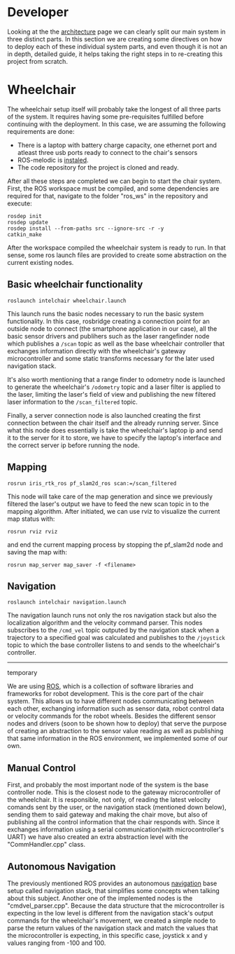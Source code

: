 # Developer

Looking at the the [architecture](architecture.md) page we can clearly split our main system in three distinct parts. In this section we are creating some directives on how to deploy each of these individual system parts, and even though it is not an in depth, detailed guide, it helps taking the right steps in to re-creating this project from scratch.

# Wheelchair

The wheelchair setup itself will probably take the longest of all three parts of the system. It requires having some pre-requisites fulfilled before continuing with the deployment. 
In this case, we are assuming the following requirements are done:

 * There is a laptop with battery charge capacity, one ethernet port and atleast three usb ports ready to connect to the chair's sensors   
* ROS-melodic is [instaled](http://wiki.ros.org/melodic/Installation/Ubuntu).
 * The code repository for the project is cloned and ready.

After all these steps are completed we can begin to start the chair system.
First, the ROS workspace must be compiled, and some dependencies are required for that, navigate to the folder "ros_ws" in the repository and execute:
```
rosdep init
rosdep update
rosdep install --from-paths src --ignore-src -r -y
catkin_make
```

After the workspace compiled the wheelchair system is ready to run. In that sense, some ros launch files are provided to create some abstraction on the current existing nodes.

## Basic wheelchair functionality

```
roslaunch intelchair wheelchair.launch
```

This launch runs the basic nodes necessary to run the basic system functionality. In this case, rosbridge creating a connection point for an outside node to connect (the smartphone application in our case), all the basic sensor drivers and publihers such as the laser rangefinder node which publishes a ```/scan``` topic as well as the base wheelchair controller that exchanges information directly with the wheelchair's gateway microcontroller and some static transforms necessary for the later used navigation stack.

It's also worth mentioning that a range finder to odometry node is launched to generate the wheelchair's ```/odometry``` topic and a laser filter is applied to the laser, limiting the laser's field of view and publishing the new filtered laser information to the ```/scan_filtered``` topic.

Finally, a server connection node is also launched creating the first connection between the chair itself and the already running server. Since what this node does essentially is take the wheelchair's laptop ip and send it to the server for it to store, we have to specify the laptop's interface and the correct server ip before running the node.


## Mapping

```
rosrun iris_rtk_ros pf_slam2d_ros scan:=/scan_filtered
```

This node will take care of the map generation and since we previously filtered the laser's output we have to feed the new scan topic in to the mapping algorithm. After initiated, we can use rviz to visualize the current map status with:

```
rosrun rviz rviz
```

and end the current mapping process by stopping the pf_slam2d node and saving the map with:

```
rosrun map_server map_saver -f <filename>
```


## Navigation

```
roslaunch intelchair navigation.launch
```

The navigation launch runs not only the ros navigation stack but also the localization algorithm and the velocity command parser. This nodes subscribes to the ```/cmd_vel``` topic outputed by the navigation stack when a trajectory to a specified goal was calculated and publishes to the ```/joystick``` topic to which the base controller listens to and sends to the wheelchair's controller.




------------------------
temporary


We are using [ROS](http://www.ros.org), which is a collection of software libraries and frameworks for robot development. This is the core part of the chair system. This allows us to have different nodes communicating between each other, exchanging information such as sensor data, robot control data or velocity commands for the robot wheels.
Besides the different sensor nodes and drivers (soon to be shown how to deploy) that serve the purpose of creating an abstraction to the sensor value reading as well as publishing that same information in the ROS environment, we implemented some of our own.

## Manual Control
First, and probably the most important node of the system is the base controller node. This is the closest node to the gateway microcontroller of the wheelchair. It is responsible, not only, of reading the latest velocity comands sent by the user, or the navigation stack (mentioned down below), sending them to said gateway and making the chair move, but also of publishing all the control information that the chair responds with.
Since it exchanges information using a serial communication(with microcontroller's UART) we have also created an extra abstraction level with the "CommHandler.cpp" class.
## Autonomous Navigation
The previously mentioned ROS provides an autonomous [navigation](http://wiki.ros.org/navigation/Tutorials/RobotSetup) base setup called navigation stack, that simplifies some concepts when talking about this subject.
Another one of the implemented nodes is the "cmdvel_parser.cpp". Because the data structure that the microcontroller is expecting in the low level is different from the navigation stack's output commands for the wheelchair's movement, we created a simple node to parse the return values of the navigation stack and match the values that the microcontroller is expecting, in this specific case, joystick x and y values ranging from -100 and 100.


